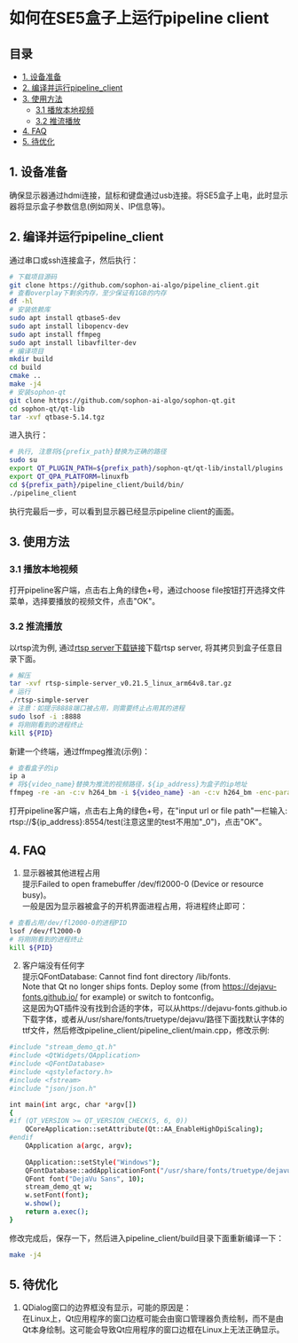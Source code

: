 # 如何在SE5盒子上运行pipeline client

## 目录

* [1. 设备准备](#1-设备准备)
* [2. 编译并运行pipeline_client](#2-编译并运行pipeline_client)
* [3. 使用方法](#3-使用方法)
  * [3.1 播放本地视频](#31-播放本地视频)
  * [3.2 推流播放](#32-推流播放)
* [4. FAQ](#4-faq)
* [5. 待优化](#5-待优化)


## 1. 设备准备
确保显示器通过hdmi连接，鼠标和键盘通过usb连接。将SE5盒子上电，此时显示器将显示盒子参数信息(例如网关、IP信息等)。

## 2. 编译并运行pipeline_client
通过串口或ssh连接盒子，然后执行：
```bash
# 下载项目源码
git clone https://github.com/sophon-ai-algo/pipeline_client.git
# 查看overplay下剩余内存，至少保证有1GB的内存
df -hl
# 安装依赖库
sudo apt install qtbase5-dev
sudo apt install libopencv-dev
sudo apt install ffmpeg
sudo apt install libavfilter-dev
# 编译项目
mkdir build   
cd build
cmake ..   
make -j4
# 安装sophon-qt
git clone https://github.com/sophon-ai-algo/sophon-qt.git
cd sophon-qt/qt-lib
tar -xvf qtbase-5.14.tgz  
```  
进入执行：
```bash
# 执行, 注意将${prefix_path}替换为正确的路径
sudo su
export QT_PLUGIN_PATH=${prefix_path}/sophon-qt/qt-lib/install/plugins
export QT_QPA_PLATFORM=linuxfb
cd ${prefix_path}/pipeline_client/build/bin/
./pipeline_client
```  
执行完最后一步，可以看到显示器已经显示pipeline client的画面。

## 3. 使用方法
### 3.1 播放本地视频
打开pipeline客户端，点击右上角的绿色+号，通过choose file按钮打开选择文件菜单，选择要播放的视频文件，点击"OK"。  
### 3.2 推流播放
以rtsp流为例, 通过[rtsp server下载链接](https://objects.githubusercontent.com/github-production-release-asset-2e65be/230660669/57f105d8-1465-4e67-bb3b-f46e6da113ea?X-Amz-Algorithm=AWS4-HMAC-SHA256&X-Amz-Credential=AKIAIWNJYAX4CSVEH53A%2F20230309%2Fus-east-1%2Fs3%2Faws4_request&X-Amz-Date=20230309T070855Z&X-Amz-Expires=300&X-Amz-Signature=392609ec68d27130b3ca4253d75ce04d284a9900df87a3cd6f7888062f349749&X-Amz-SignedHeaders=host&actor_id=45344941&key_id=0&repo_id=230660669&response-content-disposition=attachment%3B%20filename%3Drtsp-simple-server_v0.21.5_linux_arm64v8.tar.gz&response-content-type=application%2Foctet-stream)下载rtsp server, 将其拷贝到盒子任意目录下面。
```bash
# 解压
tar -xvf rtsp-simple-server_v0.21.5_linux_arm64v8.tar.gz
# 运行
./rtsp-simple-server
# 注意：如提示8888端口被占用，则需要终止占用其的进程
sudo lsof -i :8888
# 将刚刚看到的进程终止
kill ${PID}
```  
新建一个终端，通过ffmpeg推流(示例)：
```bash
# 查看盒子的ip
ip a 
# 将${video_name}替换为推流的视频路径，${ip_address}为盒子的ip地址
ffmpeg -re -an -c:v h264_bm -i ${video_name} -an -c:v h264_bm -enc-params "gop_preset=2" -f rtsp rtsp://${ip_address}:8554/test_0
```  
打开pipeline客户端，点击右上角的绿色+号，在"input url or file path"一栏输入: rtsp://${ip_address}:8554/test(注意这里的test不用加"_0")，点击"OK"。

## 4. FAQ
1. 显示器被其他进程占用  
提示Failed to open framebuffer /dev/fl2000-0 (Device or resource busy)。  
一般是因为显示器被盒子的开机界面进程占用，将进程终止即可：
```bash
# 查看占用/dev/fl2000-0的进程PID
lsof /dev/fl2000-0
# 将刚刚看到的进程终止
kill ${PID}
```  
2. 客户端没有任何字  
提示QFontDatabase: Cannot find font directory /lib/fonts.  
Note that Qt no longer ships fonts. Deploy some (from https://dejavu-fonts.github.io/ for example) or switch to fontconfig。  
这是因为QT插件没有找到合适的字体，可以从https://dejavu-fonts.github.io下载字体，或者从/usr/share/fonts/truetype/dejavu/路径下面找默认字体的ttf文件，然后修改pipeline_client/pipeline_client/main.cpp，修改示例:
```bash
#include "stream_demo_qt.h"
#include <QtWidgets/QApplication>
#include <QFontDatabase>
#include <qstylefactory.h>
#include <fstream>
#include "json/json.h"

int main(int argc, char *argv[])
{
#if (QT_VERSION >= QT_VERSION_CHECK(5, 6, 0))
    QCoreApplication::setAttribute(Qt::AA_EnableHighDpiScaling);
#endif
    QApplication a(argc, argv);
    
    QApplication::setStyle("Windows");
    QFontDatabase::addApplicationFont("/usr/share/fonts/truetype/dejavu/DejaVuSans.ttf");
    QFont font("DejaVu Sans", 10);
    stream_demo_qt w;
    w.setFont(font);
    w.show();
    return a.exec();
}
```  
修改完成后，保存一下，然后进入pipeline_client/build目录下面重新编译一下：
```bash
make -j4
```

## 5. 待优化
1. QDialog窗口的边界框没有显示，可能的原因是：  
在Linux上，Qt应用程序的窗口边框可能会由窗口管理器负责绘制，而不是由Qt本身绘制。这可能会导致Qt应用程序的窗口边框在Linux上无法正确显示。

